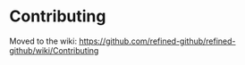 # Contributing

Moved to the wiki: https://github.com/refined-github/refined-github/wiki/Contributing

